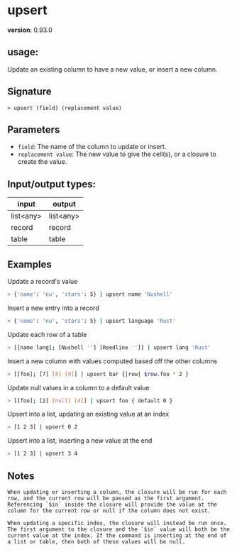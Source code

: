 # upsert

**version**: 0.93.0

## **usage**:

Update an existing column to have a new value, or insert a new column.

## Signature

`> upsert (field) (replacement value)`

## Parameters

- `field`: The name of the column to update or insert.
- `replacement value`: The new value to give the cell(s), or a closure to create the value.

## Input/output types:

| input       | output      |
| ----------- | ----------- |
| list\<any\> | list\<any\> |
| record      | record      |
| table       | table       |

## Examples

Update a record's value

```bash
> {'name': 'nu', 'stars': 5} | upsert name 'Nushell'
```

Insert a new entry into a record

```bash
> {'name': 'nu', 'stars': 5} | upsert language 'Rust'
```

Update each row of a table

```bash
> [[name lang]; [Nushell ''] [Reedline '']] | upsert lang 'Rust'
```

Insert a new column with values computed based off the other columns

```bash
> [[foo]; [7] [8] [9]] | upsert bar {|row| $row.foo * 2 }
```

Update null values in a column to a default value

```bash
> [[foo]; [2] [null] [4]] | upsert foo { default 0 }
```

Upsert into a list, updating an existing value at an index

```bash
> [1 2 3] | upsert 0 2
```

Upsert into a list, inserting a new value at the end

```bash
> [1 2 3] | upsert 3 4
```

## Notes

```text
When updating or inserting a column, the closure will be run for each row, and the current row will be passed as the first argument. Referencing `$in` inside the closure will provide the value at the column for the current row or null if the column does not exist.

When updating a specific index, the closure will instead be run once. The first argument to the closure and the `$in` value will both be the current value at the index. If the command is inserting at the end of a list or table, then both of these values will be null.
```
